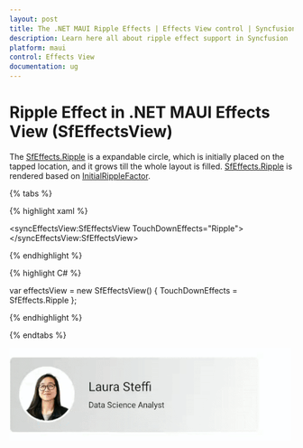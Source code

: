 ```yaml
---
layout: post
title: The .NET MAUI Ripple Effects | Effects View control | Syncfusion
description: Learn here all about ripple effect support in Syncfusion .NET MAUI Effects View (SfEffectsView) control and more.
platform: maui
control: Effects View
documentation: ug
---
```


# Ripple Effect in .NET MAUI Effects View (SfEffectsView)

The [SfEffects.Ripple](https://help.syncfusion.com/cr/maui/Syncfusion.Maui.Core.SfEffects.html#Syncfusion_Maui_Core_SfEffects_Ripple) is a expandable circle, which is initially placed on the tapped location, and it grows till the whole layout is filled. [SfEffects.Ripple](https://help.syncfusion.com/cr/maui/Syncfusion.Maui.Core.SfEffects.html#Syncfusion_Maui_Core_SfEffects_Ripple) is rendered based on [InitialRippleFactor](https://help.syncfusion.com/cr/maui/Syncfusion.Maui.Core.SfEffectsView.html#Syncfusion_Maui_Core_SfEffectsView_InitialRippleFactor).

{% tabs %} 

{% highlight xaml %} 

<syncEffectsView:SfEffectsView TouchDownEffects="Ripple">
</syncEffectsView:SfEffectsView>

{% endhighlight %}

{% highlight C# %} 

var effectsView = new SfEffectsView()
{
    TouchDownEffects = SfEffects.Ripple
};

{% endhighlight %}

{% endtabs %}

![.net maui ripple effect](Effects_images/net_maui_ripple_effect.gif)
